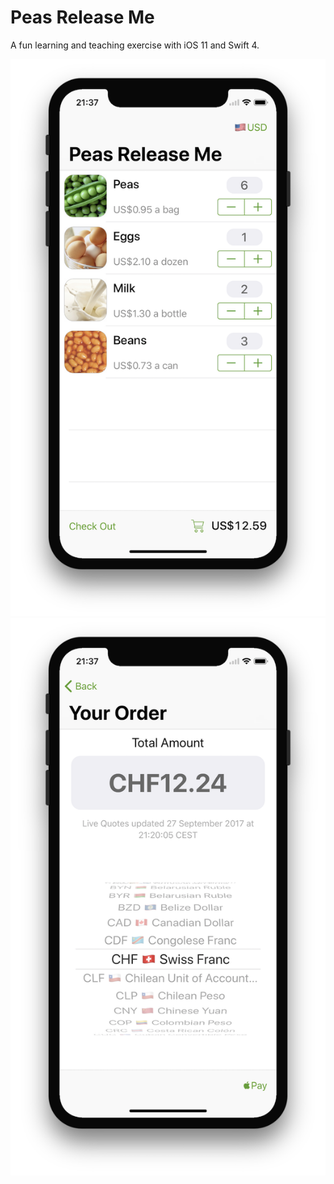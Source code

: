 # Peas Release Me
A fun learning and teaching exercise with iOS 11 and Swift 4.

![Screenshot 1](screenshot1.png)
![Screenshot 2](screenshot2.png)